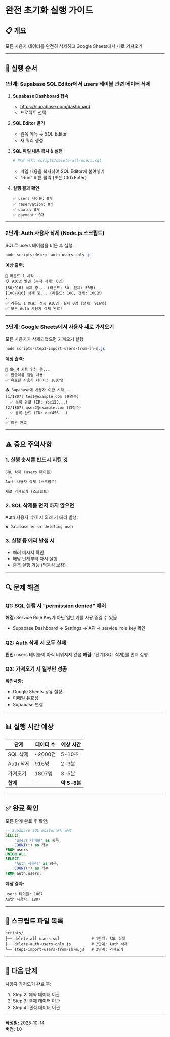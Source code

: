 # 완전 초기화 실행 가이드

## 📋 개요
모든 사용자 데이터를 완전히 삭제하고 Google Sheets에서 새로 가져오기

---

## 🚀 실행 순서

### 1단계: Supabase SQL Editor에서 users 테이블 관련 데이터 삭제

1. **Supabase Dashboard 접속**
   - https://supabase.com/dashboard
   - 프로젝트 선택

2. **SQL Editor 열기**
   - 왼쪽 메뉴 → SQL Editor
   - 새 쿼리 생성

3. **SQL 파일 내용 복사 & 실행**
   ```bash
   # 파일 위치: scripts/delete-all-users.sql
   ```
   - 파일 내용을 복사하여 SQL Editor에 붙여넣기
   - "Run" 버튼 클릭 (또는 Ctrl+Enter)

4. **실행 결과 확인**
   ```
   ✅ users 테이블: 0개
   ✅ reservation: 0개
   ✅ quote: 0개
   ✅ payment: 0개
   ```

---

### 2단계: Auth 사용자 삭제 (Node.js 스크립트)

SQL로 users 테이블을 비운 후 실행:

```powershell
node scripts/delete-auth-users-only.js
```

**예상 출력:**
```
🔄 라운드 1 시작...
📋 916명 발견 (누적 삭제: 0명)
[50/916] 삭제 중... (라운드: 50, 전체: 50명)
[100/916] 삭제 중... (라운드: 100, 전체: 100명)
...
✅ 라운드 1 완료: 성공 916명, 실패 0명 (전체: 916명)
✅ 모든 Auth 사용자 삭제 완료!
```

---

### 3단계: Google Sheets에서 사용자 새로 가져오기

모든 사용자가 삭제되었으면 가져오기 실행:

```powershell
node scripts/step1-import-users-from-sh-m.js
```

**예상 출력:**
```
📖 SH_M 시트 읽는 중...
✅ 한글이름 컬럼 사용
✅ 유효한 사용자 데이터: 1807명

📤 Supabase에 사용자 이관 시작...
[1/1807] test@example.com (홍길동)
  ✅ 등록 완료 (ID: abc123...)
[2/1807] user2@example.com (김철수)
  ✅ 등록 완료 (ID: def456...)
...
✅ 이관 완료
```

---

## ⚠️ 중요 주의사항

### 1. 실행 순서를 반드시 지킬 것
```
SQL 삭제 (users 테이블) 
  ↓
Auth 사용자 삭제 (스크립트)
  ↓
새로 가져오기 (스크립트)
```

### 2. SQL 삭제를 먼저 하지 않으면
Auth 사용자 삭제 시 외래 키 에러 발생:
```
❌ Database error deleting user
```

### 3. 실행 중 에러 발생 시
- 에러 메시지 확인
- 해당 단계부터 다시 실행
- 중복 실행 가능 (멱등성 보장)

---

## 🔍 문제 해결

### Q1: SQL 실행 시 "permission denied" 에러
**해결:** Service Role Key가 아닌 일반 키를 사용 중일 수 있음
- Supabase Dashboard → Settings → API → service_role key 확인

### Q2: Auth 삭제 시 모두 실패
**원인:** users 테이블이 아직 비워지지 않음
**해결:** 1단계(SQL 삭제)를 먼저 실행

### Q3: 가져오기 시 일부만 성공
**확인사항:**
- Google Sheets 공유 설정
- 이메일 유효성
- Supabase 연결

---

## 📊 실행 시간 예상

| 단계 | 데이터 수 | 예상 시간 |
|------|----------|----------|
| SQL 삭제 | ~2000건 | 5-10초 |
| Auth 삭제 | 916명 | 2-3분 |
| 가져오기 | 1807명 | 3-5분 |
| **합계** | - | **약 5-8분** |

---

## ✅ 완료 확인

모든 단계 완료 후 확인:

```sql
-- Supabase SQL Editor에서 실행
SELECT 
    'users 테이블' as 항목,
    COUNT(*) as 개수
FROM users
UNION ALL
SELECT 
    'Auth 사용자' as 항목,
    COUNT(*) as 개수
FROM auth.users;
```

**예상 결과:**
```
users 테이블: 1807
Auth 사용자: 1807
```

---

## 📝 스크립트 파일 목록

```
scripts/
├── delete-all-users.sql              # 1단계: SQL 삭제
├── delete-auth-users-only.js         # 2단계: Auth 삭제
└── step1-import-users-from-sh-m.js   # 3단계: 가져오기
```

---

## 🎯 다음 단계

사용자 가져오기 완료 후:
1. Step 2: 예약 데이터 이관
2. Step 3: 결제 데이터 이관
3. Step 4: 견적 데이터 이관

---

**작성일:** 2025-10-14  
**버전:** 1.0
